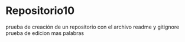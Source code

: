 # Repositorio10
prueba de creación de un repositorio con el archivo readme y gitignore
prueba de edicion
mas palabras
